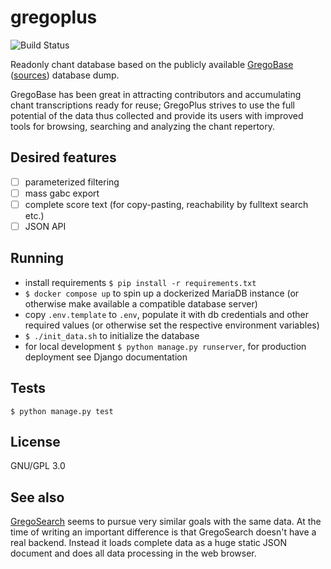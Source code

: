 # gregoplus

![Build Status](https://github.com/igneus/gregoplus/actions/workflows/ci.yml/badge.svg)

Readonly chant database based on the publicly available
[GregoBase](https://gregobase.selapa.net/)
([sources](https://github.com/olivierberten/GregoBase))
database dump.

GregoBase has been great in attracting contributors and accumulating
chant transcriptions ready for reuse;
GregoPlus strives to use the full potential of the data thus collected
and provide its users with improved tools for browsing, searching
and analyzing the chant repertory.

## Desired features

- [ ] parameterized filtering
- [ ] mass gabc export
- [ ] complete score text (for copy-pasting, reachability by fulltext search etc.)
- [ ] JSON API

## Running

* install requirements `$ pip install -r requirements.txt`
* `$ docker compose up` to spin up a dockerized MariaDB instance
  (or otherwise make available a compatible database server)
* copy `.env.template` to `.env`, populate it with db credentials and other required values
  (or otherwise set the respective environment variables)
* `$ ./init_data.sh` to initialize the database
* for local development `$ python manage.py runserver`, for production deployment see Django documentation

## Tests

`$ python manage.py test`

## License

GNU/GPL 3.0

## See also

[GregoSearch](https://github.com/gregoriano-br/GregoSearch)
seems to pursue very similar goals with the same data.
At the time of writing an important difference is that GregoSearch
doesn't have a real backend. Instead it loads complete data
as a huge static JSON document and does all data processing in the web browser.
